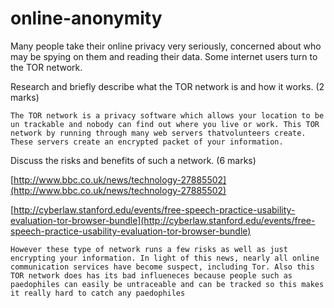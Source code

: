 online-anonymity
================

Many people take their online privacy very seriously, concerned about who may be spying on them and reading their data. Some internet users turn to the TOR network.

Research and briefly describe what the TOR network is and how it works. (2 marks)

```
The TOR network is a privacy software which allows your location to be un trackable and nobody can find out where you live or work. This TOR network by running through many web servers thatvolunteers create. These servers create an encrypted packet of your information.
```

Discuss the risks and benefits of such a network. (6 marks)

[http://www.bbc.co.uk/news/technology-27885502](http://www.bbc.co.uk/news/technology-27885502)

[http://cyberlaw.stanford.edu/events/free-speech-practice-usability-evaluation-tor-browser-bundle](http://cyberlaw.stanford.edu/events/free-speech-practice-usability-evaluation-tor-browser-bundle)


```
However these type of network runs a few risks as well as just encrypting your information. In light of this news, nearly all online communication services have become suspect, including Tor. Also this TOR network does has its bad influeneces because people such as paedophiles can easily be untraceable and can be tracked so this makes it really hard to catch any paedophiles
```
